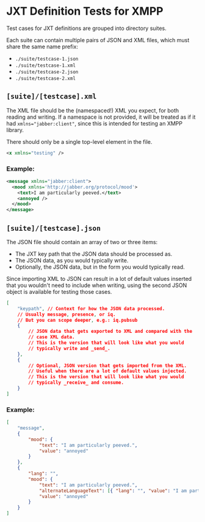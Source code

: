 # JXT Definition Tests for XMPP

Test cases for JXT definitions are grouped into directory suites.

Each suite can contain multiple pairs of JSON and XML files, which
must share the same name prefix:

-   `./suite/testcase-1.json`
-   `./suite/testcase-1.xml`
-   `./suite/testcase-2.json`
-   `./suite/testcase-2.xml`

## `[suite]/[testcase].xml`

The XML file should be the (namespaced!) XML you expect, for both
reading and writing. If a namespace is not provided, it will be
treated as if it had `xmlns="jabber:client"`, since this is intended
for testing an XMPP library.

There should only be a single top-level element in the file.

```xml
<x xmlns="testing" />
```

### Example:

```xml
<message xmlns="jabber:client">
  <mood xmlns='http://jabber.org/protocol/mood'>
    <text>I am particularly peeved.</text>
    <annoyed />
  </mood>
</message>
```

## `[suite]/[testcase].json`

The JSON file should contain an array of two or three items:

-   The JXT key path that the JSON data should be processed as.
-   The JSON data, as you would typically write.
-   Optionally, the JSON data, but in the form you would typically read.

Since importing XML to JSON can result in a lot of default values inserted
that you wouldn't need to include when writing, using the second JSON object
is available for testing those cases.

```json
[
    "keypath", // Context for how the JSON data processed.
    // Usually message, presence, or iq.
    // But you can scope deeper, e.g.: iq.pubsub
    {
        // JSON data that gets exported to XML and compared with the
        // case XML data.
        // This is the version that will look like what you would
        // typically write and _send_.
    },
    {
        // Optional, JSON version that gets imported from the XML.
        // Useful when there are a lot of default values injected.
        // This is the version that will look like what you would
        // typically _receive_ and consume.
    }
]
```

### Example:

```json
[
    "message",
    {
        "mood": {
            "text": "I am particularly peeved.",
            "value": "annoyed"
        }
    },
    {
        "lang": "",
        "mood": {
            "text": "I am particularly peeved.",
            "alternateLanguageText": [{ "lang": "", "value": "I am particularly peeved." }],
            "value": "annoyed"
        }
    }
]
```
